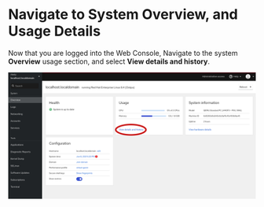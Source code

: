 # Navigate to System Overview, and Usage Details
Now that you are logged into the Web Console,
Navigate to the system **Overview** usage section, and select **View details and history**.

![Navigate to Software Updates](./assets/Nav-Updates-Perf.png)
